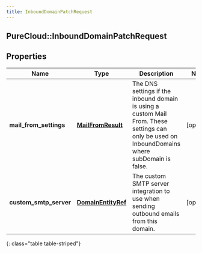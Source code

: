 ```yaml
---
title: InboundDomainPatchRequest
---
```

## PureCloud::InboundDomainPatchRequest

## Properties

|Name | Type | Description | Notes|
|------------ | ------------- | ------------- | -------------|
| **mail_from_settings** | [**MailFromResult**](MailFromResult.html) | The DNS settings if the inbound domain is using a custom Mail From. These settings can only be used on InboundDomains where subDomain is false. | [optional] |
| **custom_smtp_server** | [**DomainEntityRef**](DomainEntityRef.html) | The custom SMTP server integration to use when sending outbound emails from this domain. | [optional] |
{: class="table table-striped"}


